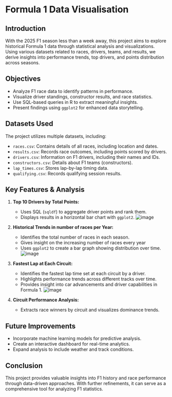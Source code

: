# Formula 1 Data Visualisation

## Introduction
With the 2025 F1 season less than a week away, this project aims to explore historical Formula 1 data through statistical analysis and visualizations. Using various datasets related to races, drivers, teams, and results, we derive insights into performance trends, top drivers, and points distribution across seasons.

## Objectives
- Analyze F1 race data to identify patterns in performance.
- Visualize driver standings, constructor results, and race statistics.
- Use SQL-based queries in R to extract meaningful insights.
- Present findings using `ggplot2` for enhanced data storytelling.

## Datasets Used
The project utilizes multiple datasets, including:
- `races.csv`: Contains details of all races, including location and dates.
- `results.csv`: Records race outcomes, including points scored by drivers.
- `drivers.csv`: Information on F1 drivers, including their names and IDs.
- `constructors.csv`: Details about F1 teams (constructors).
- `lap_times.csv`: Stores lap-by-lap timing data.
- `qualifying.csv`: Records qualifying session results.

## Key Features & Analysis
1. **Top 10 Drivers by Total Points:**
   - Uses SQL (`sqldf`) to aggregate driver points and rank them.
   - Displays results in a horizontal bar chart with `ggplot2`.
     ![image](https://github.com/user-attachments/assets/d17455eb-01b9-4b8b-a7a3-b3cbf8eeb1ea)



2. **Historical Trends in number of races per Year:**
   - Identifies the total number of races in each season.
   - Gives insight on the increasing number of races every year
   - Uses `ggplot2` to create a bar graph showing distribution over time.
     ![image](https://github.com/user-attachments/assets/c9eeac74-1fea-48ba-b5ae-1fe40e223f8a)
   

3. **Fastest Lap at Each Circuit:**  
   - Identifies the fastest lap time set at each circuit by a driver.  
   - Highlights performance trends across different tracks over time.  
   - Provides insight into car advancements and driver capabilities in Formula 1.
     ![image](https://github.com/user-attachments/assets/dfd617df-ce8a-44a3-ac2c-8fe0da6ea5a8)

   


4. **Circuit Performance Analysis:**
   - Extracts race winners by circuit and visualizes dominance trends.

## Future Improvements
- Incorporate machine learning models for predictive analysis.
- Create an interactive dashboard for real-time analytics.
- Expand analysis to include weather and track conditions.

## Conclusion
This project provides valuable insights into F1 history and race performance through data-driven approaches. With further refinements, it can serve as a comprehensive tool for analyzing F1 statistics.

